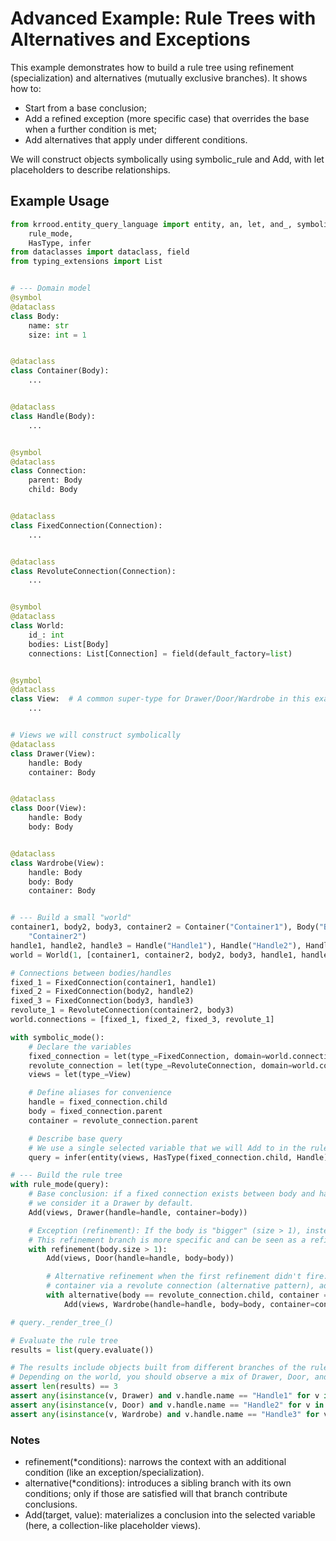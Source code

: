 # Advanced Example: Rule Trees with Alternatives and Exceptions

This example demonstrates how to build a rule tree using refinement (specialization) and 
alternatives (mutually exclusive branches). It shows how to:
- Start from a base conclusion;
- Add a refined exception (more specific case) that overrides the base when a further condition is met;
- Add alternatives that apply under different conditions.

We will construct objects symbolically using symbolic_rule and Add, with let placeholders to describe relationships.

## Example Usage

```python
from krrood.entity_query_language import entity, an, let, and_, symbolic_mode, symbol, refinement, alternative, Add,
    rule_mode,
    HasType, infer
from dataclasses import dataclass, field
from typing_extensions import List


# --- Domain model
@symbol
@dataclass
class Body:
    name: str
    size: int = 1


@dataclass
class Container(Body):
    ...


@dataclass
class Handle(Body):
    ...


@symbol
@dataclass
class Connection:
    parent: Body
    child: Body


@dataclass
class FixedConnection(Connection):
    ...


@dataclass
class RevoluteConnection(Connection):
    ...


@symbol
@dataclass
class World:
    id_: int
    bodies: List[Body]
    connections: List[Connection] = field(default_factory=list)


@symbol
@dataclass
class View:  # A common super-type for Drawer/Door/Wardrobe in this example
    ...


# Views we will construct symbolically
@dataclass
class Drawer(View):
    handle: Body
    container: Body


@dataclass
class Door(View):
    handle: Body
    body: Body


@dataclass
class Wardrobe(View):
    handle: Body
    body: Body
    container: Body


# --- Build a small "world"
container1, body2, body3, container2 = Container("Container1"), Body("Body2", size=2), Body("Body3"), Container(
    "Container2")
handle1, handle2, handle3 = Handle("Handle1"), Handle("Handle2"), Handle("Handle3")
world = World(1, [container1, container2, body2, body3, handle1, handle2, handle3])

# Connections between bodies/handles
fixed_1 = FixedConnection(container1, handle1)
fixed_2 = FixedConnection(body2, handle2)
fixed_3 = FixedConnection(body3, handle3)
revolute_1 = RevoluteConnection(container2, body3)
world.connections = [fixed_1, fixed_2, fixed_3, revolute_1]

with symbolic_mode():
    # Declare the variables
    fixed_connection = let(type_=FixedConnection, domain=world.connections)
    revolute_connection = let(type_=RevoluteConnection, domain=world.connections)
    views = let(type_=View)

    # Define aliases for convenience
    handle = fixed_connection.child
    body = fixed_connection.parent
    container = revolute_connection.parent

    # Describe base query
    # We use a single selected variable that we will Add to in the rule tree.
    query = infer(entity(views, HasType(fixed_connection.child, Handle)))

# --- Build the rule tree
with rule_mode(query):
    # Base conclusion: if a fixed connection exists between body and handle,
    # we consider it a Drawer by default.
    Add(views, Drawer(handle=handle, container=body))

    # Exception (refinement): If the body is "bigger" (size > 1), instead add a Door.
    # This refinement branch is more specific and can be seen as a refinement to the base rule.
    with refinement(body.size > 1):
        Add(views, Door(handle=handle, body=body))

        # Alternative refinement when the first refinement didn't fire: if the body is also connected to a parent
        # container via a revolute connection (alternative pattern), add a Wardrobe instead.
        with alternative(body == revolute_connection.child, container == revolute_connection.parent):
            Add(views, Wardrobe(handle=handle, body=body, container=container))

# query._render_tree_()

# Evaluate the rule tree
results = list(query.evaluate())

# The results include objects built from different branches of the rule tree.
# Depending on the world, you should observe a mix of Drawer, Door, and Wardrobe instances.
assert len(results) == 3
assert any(isinstance(v, Drawer) and v.handle.name == "Handle1" for v in results)
assert any(isinstance(v, Door) and v.handle.name == "Handle2" for v in results)
assert any(isinstance(v, Wardrobe) and v.handle.name == "Handle3" for v in results)
```

### Notes
- refinement(*conditions): narrows the context with an additional condition (like an exception/specialization).
- alternative(*conditions): introduces a sibling branch with its own conditions; only if those are satisfied will that
branch contribute conclusions.
- Add(target, value): materializes a conclusion into the selected variable (here, a collection-like placeholder views).